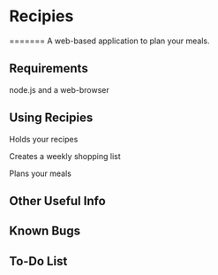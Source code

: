 # Recipies
=======
A web-based application to plan your meals.

Requirements
------------

node.js and a web-browser

Using Recipies
-------------

Holds your recipes

Creates a weekly shopping list

Plans your meals

Other Useful Info
-----------------



Known Bugs
----------


To-Do List
----------
